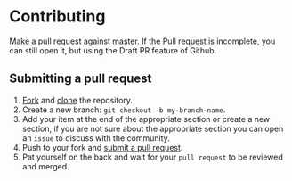 # Contributing

Make a pull request against master. If the Pull request is incomplete, you can still open it, but using the Draft PR feature of Github.

## Submitting a pull request

1. [Fork](https://github.com/hosting-de/awesome-hosting.de/fork) and [clone](https://docs.github.com/en/github/creating-cloning-and-archiving-repositories/cloning-a-repository) the repository.
1. Create a new branch: `git checkout -b my-branch-name`.
1. Add your item at the end of the appropriate section or create a new section, if you are not sure about the appropriate section you can open an `issue` to discuss with the community.
1. Push to your fork and [submit a pull request](https://github.com/hosting-de/awesome-hosting.de/compare).
1. Pat yourself on the back and wait for your `pull request` to be reviewed and merged.
